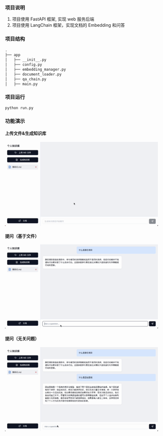 ### 项目说明

1. 项目使用 FastAPI 框架, 实现 web 服务后端
2. 项目使用 LangChain 框架，实现文档的 Embedding 和问答

### 项目结构

```
.
├── app
│   ├── __init__.py
│   ├── config.py
│   ├── embedding_manager.py
│   ├── document_loader.py
│   ├── qa_chain.py
│   ├── main.py
```

### 项目运行

```
python run.py
```

### 功能演示

#### 上传文件&生成知识库

![alt text](images/生成知识库.gif)

#### 提问（基于文件）

![alt text](images/回答问题.gif)

#### 提问（无关问题）

![alt text](images/回答无关问题.gif)
